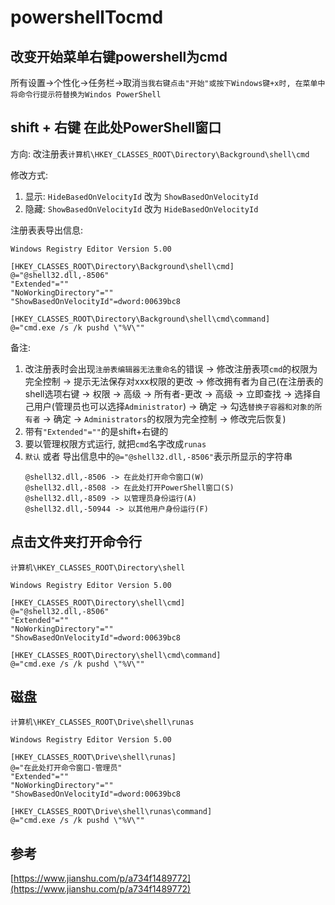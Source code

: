# powershellTocmd

## 改变开始菜单右键powershell为cmd

所有设置->个性化->任务栏->取消`当我右键点击"开始"或按下Windows键+x时, 在菜单中将命令行提示符替换为Windos PowerShell`

## shift + 右键 在此处PowerShell窗口

方向: 改注册表`计算机\HKEY_CLASSES_ROOT\Directory\Background\shell\cmd`

修改方式:
1. 显示: `HideBasedOnVelocityId` 改为 `ShowBasedOnVelocityId`
2. 隐藏: `ShowBasedOnVelocityId` 改为 `HideBasedOnVelocityId`

注册表表导出信息:
```
Windows Registry Editor Version 5.00

[HKEY_CLASSES_ROOT\Directory\Background\shell\cmd]
@="@shell32.dll,-8506"
"Extended"=""
"NoWorkingDirectory"=""
"ShowBasedOnVelocityId"=dword:00639bc8

[HKEY_CLASSES_ROOT\Directory\Background\shell\cmd\command]
@="cmd.exe /s /k pushd \"%V\""
```

备注: 

1. 改注册表时会出现`注册表编辑器无法重命名`的错误 -> 修改注册表项`cmd`的权限为完全控制 -> 提示无法保存对xxx权限的更改 -> 修改拥有者为自己(在注册表的shell选项右键 -> 权限 -> 高级 -> 所有者-更改 -> 高级 -> 立即查找 -> 选择自己用户(管理员也可以选择`Administrator`) -> 确定 -> 勾选`替换子容器和对象的所有者` -> 确定 -> `Administrators`的权限为完全控制 -> 修改完后恢复)
2. 带有`"Extended"=""`的是shift+右键的
3. 要以管理权限方式运行, 就把`cmd`名字改成`runas`
4. `默认` 或者 导出信息中的`@="@shell32.dll,-8506"`表示所显示的字符串
    ```
    @shell32.dll,-8506 -> 在此处打开命令窗口(W)
    @shell32.dll,-8508 -> 在此处打开PowerShell窗口(S)
    @shell32.dll,-8509 -> 以管理员身份运行(A)
    @shell32.dll,-50944 -> 以其他用户身份运行(F)
    ```

## 点击文件夹打开命令行

`计算机\HKEY_CLASSES_ROOT\Directory\shell`

```
Windows Registry Editor Version 5.00

[HKEY_CLASSES_ROOT\Directory\shell\cmd]
@="@shell32.dll,-8506"
"Extended"=""
"NoWorkingDirectory"=""
"ShowBasedOnVelocityId"=dword:00639bc8

[HKEY_CLASSES_ROOT\Directory\shell\cmd\command]
@="cmd.exe /s /k pushd \"%V\""
```

## 磁盘

`计算机\HKEY_CLASSES_ROOT\Drive\shell\runas`

```
Windows Registry Editor Version 5.00

[HKEY_CLASSES_ROOT\Drive\shell\runas]
@="在此处打开命令窗口-管理员"
"Extended"=""
"NoWorkingDirectory"=""
"ShowBasedOnVelocityId"=dword:00639bc8

[HKEY_CLASSES_ROOT\Drive\shell\runas\command]
@="cmd.exe /s /k pushd \"%V\""
```

## 参考

[https://www.jianshu.com/p/a734f1489772](https://www.jianshu.com/p/a734f1489772)